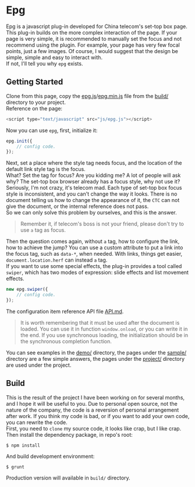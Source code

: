 # Epg
Epg is a javascript plug-in developed for China telecom's set-top box page.<br>
This plug-in builds on the more complex interaction of the page. If your page is very simple, it is recommended to manually set the focus and not recommend using the plugin. For example, your page has very few focal points, just a few images. Of course, I would suggest that the design be simple, simple and easy to interact with.<br>
If not, I'll tell you why `epg` exists.

## Getting Started
Clone from this page, copy the [epg.js](https://github.com/IanLew/epg/blob/master/build/epg.js)/[epg.min.js](https://github.com/IanLew/epg/blob/master/build/epg.min.js) file from the [build/](https://github.com/IanLew/epg/tree/master/build) directory to your project.<br>
Reference on the page:
```javascript
<script type="text/javascript" src="js/epg.js"></script>
```
Now you can use `epg`, first, initialize it:
```javascript
epg.init({
	// config code.
});
```
Next, set a place where the style tag needs focus, and the location of the default link style tag is the focus. <br>
What? Set the tag for focus? Are you kidding me? A lot of people will ask why? The set-top box browser already has a focus style, why not use it? Seriously, I'm not crazy, it's telecom mad. Each type of set-top box focus style is inconsistent, and you can't change the way it looks. There is no document telling us how to change the appearance of it, the `CTC` can not give the document, or the internal reference does not pass. <br>
So we can only solve this problem by ourselves, and this is the answer.

>Remember it, if telecom's boss is not your friend, please don't try to use `a` tag as focus.

Then the question comes again, without `a` tag, how to configure the link, how to achieve the jump? You can use a custom attribute to put a link into the focus tag, such as `data-*`, when needed. With links, things get easier, `document.location.herf` can instead `a` tag.<br>
If you want to use some special effects, the plug-in provides a tool called `swiper`, which has two modes of expression: slide effects and list movement effects.
```javascript
new epg.swiper({
	// config code.
});
```
The configuration item reference API file [API.md](https://github.com/IanLew/epg/blob/master/API.md).

>It is worth remembering that it must be used after the document is loaded. You can use it in function `window.onload`, or you can write it in the end. If you use synchronous loading, the initialization should be in the synchronous completion function.

You can see examples in the [demo/](https://github.com/IanLew/epg/tree/master/demo) directory, the pages under the [sample/](https://github.com/IanLew/epg/tree/master/demo/sample) directory are a few simple answers, the pages under the [project/](https://github.com/IanLew/epg/tree/master/demo/project) directory are used under the project.

## Build
This is the result of the project I have been working on for several months, and I hope it will be useful to you. Due to personal open source, not the nature of the company, the code is a reversion of personal arrangement after work. If you think my code is bad, or if you want to add your own code, you can rewrite the code.<br>
First, you need to `clone` my source code, it looks like crap, but I like crap.<br>
Then install the dependency package, in repo's root:
```
$ npm install
```
And build development environment:
```
$ grunt
```	
Production version will available in `build/` directory.
